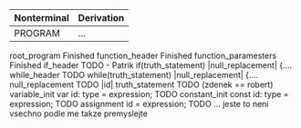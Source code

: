 | Nonterminal | Derivation |
| :---------- | :--------- |
| PROGRAM     | ...        |
root_program Finished
function_header Finished
function_paramesters Finished 
if_header TODO - Patrik if(truth_statement) |null_replacement| {....
while_header TODO while(truth_statement) |null_replacement| {....
null_replacement TODO |id|
truth_statement TODO (zdenek == robert)
variable_init var id: type = expression; TODO
constant_init const id: type = expression; TODO
assignment id = expression; TODO
...
jeste to neni vsechno podle me takze premyslejte

